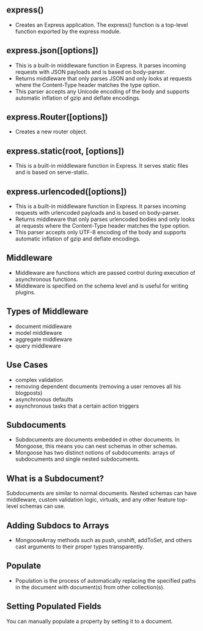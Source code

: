 ## express()
- Creates an Express application. The express() function is a top-level function exported by the express module.

## express.json([options])
- This is a built-in middleware function in Express. It parses incoming requests with JSON payloads and is based on body-parser.
- Returns middleware that only parses JSON and only looks at requests where the Content-Type header matches the type option. 
- This parser accepts any Unicode encoding of the body and supports automatic inflation of gzip and deflate encodings.

## express.Router([options])
- Creates a new router object.

## express.static(root, [options])
- This is a built-in middleware function in Express. It serves static files and is based on serve-static.

## express.urlencoded([options])
- This is a built-in middleware function in Express. It parses incoming requests with urlencoded payloads and is based on body-parser.
- Returns middleware that only parses urlencoded bodies and only looks at requests where the Content-Type header matches the type option.
- This parser accepts only UTF-8 encoding of the body and supports automatic inflation of gzip and deflate encodings.

## Middleware
- Middleware are functions which are passed control during execution of asynchronous functions. 
- Middleware is specified on the schema level and is useful for writing plugins.

## Types of Middleware
- document middleware
- model middleware
- aggregate middleware
- query middleware

## Use Cases
- complex validation
- removing dependent documents (removing a user removes all his blogposts)
- asynchronous defaults
- asynchronous tasks that a certain action triggers

## Subdocuments
- Subdocuments are documents embedded in other documents. In Mongoose, this means you can nest schemas in other schemas.
- Mongoose has two distinct notions of subdocuments: arrays of subdocuments and single nested subdocuments.

## What is a Subdocument?
Subdocuments are similar to normal documents. Nested schemas can have middleware, custom validation logic, virtuals, and any other feature top-level schemas can use. 

## Adding Subdocs to Arrays
- MongooseArray methods such as push, unshift, addToSet, and others cast arguments to their proper types transparently.

## Populate
- Population is the process of automatically replacing the specified paths in the document with document(s) from other collection(s).

## Setting Populated Fields
You can manually populate a property by setting it to a document.


